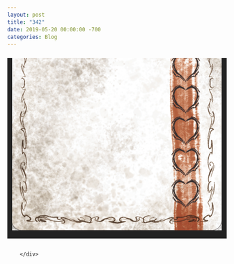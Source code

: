 ```yaml
---
layout: post
title: "342"
date: 2019-05-20 00:00:00 -700
categories: Blog
---
```


<div class="blog-content">
				<div><div class="wsite-image wsite-image-border-none " style="padding-top:10px;padding-bottom:10px;margin-left:0;margin-right:0;text-align:center"> <a> <img src="/uploads/annotation-2019-05-20-232915_orig.png" alt="Picture" style="width:auto;max-width:100%"> </a> <div style="display:block;font-size:90%"></div> </div></div>

		</div>
        